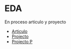 # EDA

En proceso articulo y proyecto

- [Articulo](https://github.com/mazzaroli/EDA/blob/master/article/notebook.ipynb)
- [Projecto](https://github.com/mazzaroli/EDA/blob/master/project/notebook.ipynb)
- [Projecto P](https://github.com/mazzaroli/EDA/blob/master/personal-project/notebook.ipynb)

